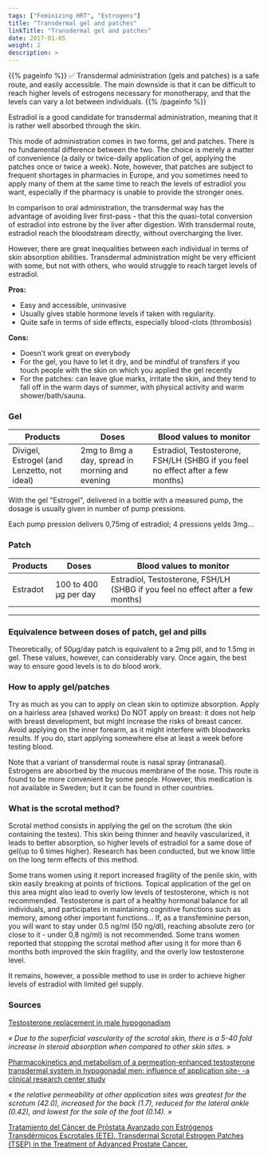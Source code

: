 ```yaml
---
tags: ["Feminizing HRT", "Estrogens"]
title: "Transdermal gel and patches"
linkTitle: "Transdermal gel and patches"
date: 2017-01-05
weight: 2
description: >
---
```


{{% pageinfo %}}
✅ Transdermal administration (gels and patches) is a safe route, and easily accessible. The main downside is that it can be difficult to reach higher levels of estrogens necessary for monotherapy, and that the levels can vary a lot between individuals.
{{% /pageinfo %}}

Estradiol is a good candidate for transdermal administration, meaning that it is rather well absorbed through the skin. 

This mode of administration comes in two forms, gel and patches. There is no fundamental difference between the two. The choice is merely a matter of convenience (a daily or twice-daily application of gel, applying the patches once or twice a week). Note, however, that patches are subject to frequent shortages in pharmacies in Europe, and you sometimes need to apply many of them at the same time to reach the levels of estradiol you want, especially if the pharmacy is unable to provide the stronger ones.

In comparison to oral administration, the transdermal way has the advantage of avoiding liver first-pass - that this the quasi-total conversion of estradiol into estrone by the liver after digestion. With transdermal route, estradiol reach the bloodstream directly, without overcharging the liver.

However, there are great inequalities between each individual in terms of skin absorption abilities. Transdermal administration might be very efficient with some, but not with others, who would struggle to reach target levels of estradiol.
	
**Pros:**
- Easy and accessible, uninvasive
- Usually gives stable hormone levels if taken with regularity.
- Quite safe in terms of side effects, especially blood-clots (thrombosis)
	
**Cons:**
- Doesn’t work great on everybody
- For the gel, you have to let it dry, and be mindful of transfers if you touch people with the skin on which you applied the gel recently
- For the patches: can leave glue marks, irritate the skin, and they tend to fall off in the warm days of summer, with physical activity and warm shower/bath/sauna.

### Gel ###

|Products|Doses|Blood values to monitor|
|--------|-----|----|
|Divigel, Estrogel (and Lenzetto, not ideal)|2mg to 8mg a day, spread in morning and evening|Estradiol, Testosterone, FSH/LH (SHBG if you feel no effect after a few months)|

With the gel "Estrogel", delivered in a bottle with a measured pump, the dosage is usually given in number of pump pressions.

Each pump pression delivers 0,75mg of estradiol; 4 pressions yelds 3mg...

### Patch ###

|Products|Doses|Blood values to monitor|
|--------|-----|----|
|Estradot|100 to 400 µg per day|Estradiol, Testosterone, FSH/LH (SHBG if you feel no effect after a few months)|
	
---

### Equivalence between doses of patch, gel and pills ###

Theoretically, of 50µg/day patch is equivalent to a 2mg pill, and to 1.5mg in gel.
These values, however, can considerably vary. Once again, the best way to ensure good levels is to do blood work.

### How to apply gel/patches ###

Try as much as you can to apply on clean skin to optimize absorption.
Apply on a hairless area (shaved works)
Do NOT apply on breast: it does not help with breast development, but might increase the risks of breast cancer.
Avoid applying on the inner forearm, as it might interfere with bloodworks results. If you do, start applying somewhere else at least a week before testing blood.

Note that a variant of transdermal route is nasal spray (intranasal). Estrogens are absorbed by the mucous membrane of the nose. This route is found to be more convenient by some people. However, this medication is not available in Sweden; but it can be found in other countries.

### What is the scrotal method? ###

Scrotal method consists in applying the gel on the scrotum (the skin containing the testes). This skin being thinner and heavily vascularized, it leads to better absorption, so higher levels of estradiol for a same dose of gel(up to 6 times higher).
Research has been conducted, but we know little on the long term effects of this method.

Some trans women using it report increased fragility of the penile skin, with skin easily breaking at points of frictions. Topical application of the gel on this area might also lead to overly low levels of testosterone, which is not recommended. Testosterone is part of a healthy hormonal balance for all individuals, and participates in maintaining cognitive functions such as memory, among other important functions… If, as a transfeminine person, you will want to stay under 0.5 ng/ml (50 ng/dl), reaching absolute zero (or close to it - under 0,8 ng/ml) is not recommended. Some trans women reported that stopping the scrotal method after using it for more than 6 months both improved the skin fragility, and the overly low testosterone level.

It remains, however, a possible method to use in order to achieve higher levels of estradiol with limited gel supply.

### Sources ###

[Testosterone replacement in male hypogonadism](https://www.ncbi.nlm.nih.gov/pmc/articles/PMC3262378/#)

*« Due to the superficial vascularity of the scrotal skin, there is a 5-40 fold increase in steroid absorption when compared to other skin sites. »*


[Pharmacokinetics and metabolism of a permeation-enhanced testosterone transdermal system in hypogonadal men: influence of application site- -a clinical research center study](https://pubmed.ncbi.nlm.nih.gov/8626843/)

*« the relative permeability at other application sites was greatest for the scrotum (42.0), increased for the back (1.7), reduced for the lateral ankle (0.42), and lowest for the sole of the foot (0.14). »*

[Tratamiento del Cáncer de Próstata Avanzado con Estrógenos Transdérmicos Escrotales (ETE). Transdermal Scrotal Estrogen Patches (TSEP) in the Treatment of Advanced Prostate Cancer.](https://www.revistasau.org/index.php/revista/article/view/3224/3168)


